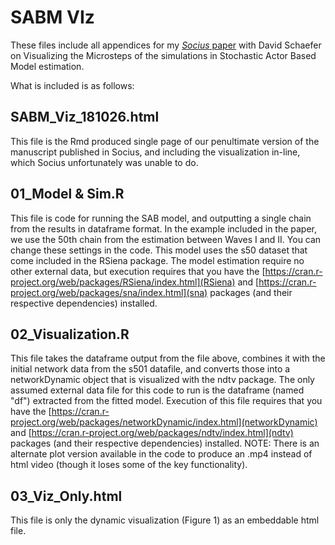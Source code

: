# SABM VIz

These files include all appendices for my [*Socius* paper](https://journals.sagepub.com/doi/full/10.1177/2378023118816545) with David Schaefer on Visualizing the Microsteps of the simulations in Stochastic Actor Based Model estimation.

What is included is as follows:

## SABM_Viz_181026.html
This file is the Rmd produced single page of our penultimate version of the manuscript published in Socius, and including the visualization in-line, which Socius unfortunately was unable to do.

## 01_Model & Sim.R
This file is code for running the SAB model, and outputting a single chain from the results in dataframe format. In the example included in the paper, we use the 50th chain from the estimation between Waves I and II. You can change these settings in the code. This model uses the s50 dataset that come included in the RSiena package. The model estimation require no other external data, but execution requires that you have the [https://cran.r-project.org/web/packages/RSiena/index.html](RSiena) and [https://cran.r-project.org/web/packages/sna/index.html](sna) packages (and their respective dependencies) installed.
	
## 02_Visualization.R
This file takes the dataframe output from the file above, combines it with the initial network data from the s501 datafile, and converts those into a networkDynamic object that is visualized with the ndtv package. The only assumed external data file for this code to run is the dataframe (named "df") extracted from the fitted model. Execution of this file requires that you have the [https://cran.r-project.org/web/packages/networkDynamic/index.html](networkDynamic) and [https://cran.r-project.org/web/packages/ndtv/index.html](ndtv) packages (and their respective dependencies) installed. NOTE: There is an alternate plot version available in the code to produce an .mp4 instead of html video (though it loses some of the key functionality).

## 03_Viz_Only.html
This file is only the dynamic visualization (Figure 1) as an embeddable html file. 
